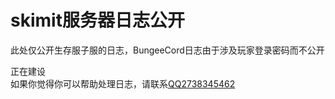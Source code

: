 # skimit服务器日志公开
此处仅公开生存服子服的日志，BungeeCord日志由于涉及玩家登录密码而不公开  
  
正在建设  
如果你觉得你可以帮助处理日志，请联系[QQ2738345462](http://wpa.qq.com/msgrd?v=3&uin=2738345462&site=qq&menu=yes)